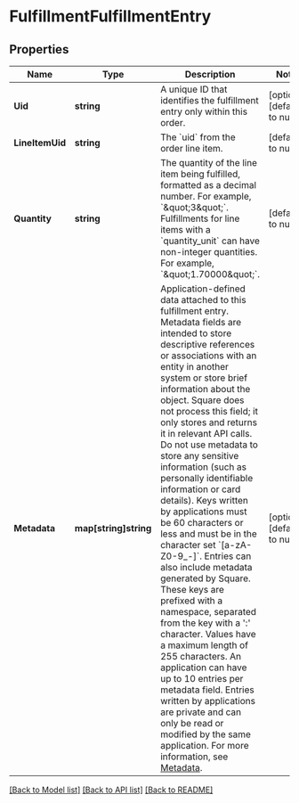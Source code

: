 # FulfillmentFulfillmentEntry

## Properties
Name | Type | Description | Notes
------------ | ------------- | ------------- | -------------
**Uid** | **string** | A unique ID that identifies the fulfillment entry only within this order. | [optional] [default to null]
**LineItemUid** | **string** | The &#x60;uid&#x60; from the order line item. | [default to null]
**Quantity** | **string** | The quantity of the line item being fulfilled, formatted as a decimal number. For example, &#x60;\&quot;3\&quot;&#x60;.  Fulfillments for line items with a &#x60;quantity_unit&#x60; can have non-integer quantities. For example, &#x60;\&quot;1.70000\&quot;&#x60;. | [default to null]
**Metadata** | **map[string]string** | Application-defined data attached to this fulfillment entry. Metadata fields are intended to store descriptive references or associations with an entity in another system or store brief information about the object. Square does not process this field; it only stores and returns it in relevant API calls. Do not use metadata to store any sensitive information (such as personally identifiable information or card details).  Keys written by applications must be 60 characters or less and must be in the character set &#x60;[a-zA-Z0-9_-]&#x60;. Entries can also include metadata generated by Square. These keys are prefixed with a namespace, separated from the key with a &#x27;:&#x27; character.  Values have a maximum length of 255 characters.  An application can have up to 10 entries per metadata field.  Entries written by applications are private and can only be read or modified by the same application.  For more information, see [Metadata](https://developer.squareup.com/docs/build-basics/metadata). | [optional] [default to null]

[[Back to Model list]](../README.md#documentation-for-models) [[Back to API list]](../README.md#documentation-for-api-endpoints) [[Back to README]](../README.md)

